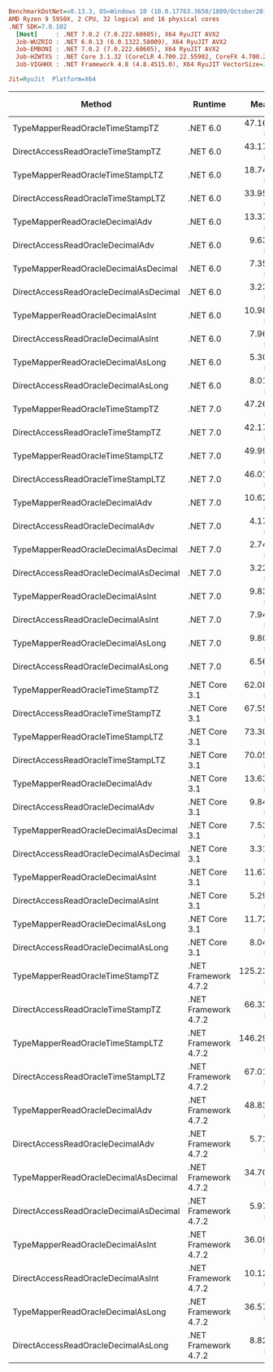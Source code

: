 ``` ini

BenchmarkDotNet=v0.13.3, OS=Windows 10 (10.0.17763.3650/1809/October2018Update/Redstone5), VM=Hyper-V
AMD Ryzen 9 5950X, 2 CPU, 32 logical and 16 physical cores
.NET SDK=7.0.102
  [Host]     : .NET 7.0.2 (7.0.222.60605), X64 RyuJIT AVX2
  Job-WUZRIO : .NET 6.0.13 (6.0.1322.58009), X64 RyuJIT AVX2
  Job-EMBONI : .NET 7.0.2 (7.0.222.60605), X64 RyuJIT AVX2
  Job-HZWTXS : .NET Core 3.1.32 (CoreCLR 4.700.22.55902, CoreFX 4.700.22.56512), X64 RyuJIT AVX2
  Job-VIGHHX : .NET Framework 4.8 (4.8.4515.0), X64 RyuJIT VectorSize=256

Jit=RyuJit  Platform=X64  

```
|                                 Method |              Runtime |       Mean |     Median | Ratio | Allocated | Alloc Ratio |
|--------------------------------------- |--------------------- |-----------:|-----------:|------:|----------:|------------:|
|        TypeMapperReadOracleTimeStampTZ |             .NET 6.0 |  47.160 ns |  47.466 ns |  0.71 |         - |          NA |
|      DirectAccessReadOracleTimeStampTZ |             .NET 6.0 |  43.177 ns |  43.474 ns |  0.65 |         - |          NA |
|       TypeMapperReadOracleTimeStampLTZ |             .NET 6.0 |  18.745 ns |  18.749 ns |  0.28 |         - |          NA |
|     DirectAccessReadOracleTimeStampLTZ |             .NET 6.0 |  33.950 ns |  43.204 ns |  0.65 |         - |          NA |
|         TypeMapperReadOracleDecimalAdv |             .NET 6.0 |  13.375 ns |  13.375 ns |  0.20 |         - |          NA |
|       DirectAccessReadOracleDecimalAdv |             .NET 6.0 |   9.636 ns |   9.635 ns |  0.15 |         - |          NA |
|   TypeMapperReadOracleDecimalAsDecimal |             .NET 6.0 |   7.350 ns |   7.349 ns |  0.11 |         - |          NA |
| DirectAccessReadOracleDecimalAsDecimal |             .NET 6.0 |   3.232 ns |   3.232 ns |  0.05 |         - |          NA |
|       TypeMapperReadOracleDecimalAsInt |             .NET 6.0 |  10.984 ns |  10.981 ns |  0.16 |         - |          NA |
|     DirectAccessReadOracleDecimalAsInt |             .NET 6.0 |   7.967 ns |   8.035 ns |  0.12 |         - |          NA |
|      TypeMapperReadOracleDecimalAsLong |             .NET 6.0 |   5.309 ns |   5.290 ns |  0.08 |         - |          NA |
|    DirectAccessReadOracleDecimalAsLong |             .NET 6.0 |   8.012 ns |   8.067 ns |  0.12 |         - |          NA |
|        TypeMapperReadOracleTimeStampTZ |             .NET 7.0 |  47.265 ns |  46.897 ns |  0.71 |         - |          NA |
|      DirectAccessReadOracleTimeStampTZ |             .NET 7.0 |  42.176 ns |  41.195 ns |  0.64 |         - |          NA |
|       TypeMapperReadOracleTimeStampLTZ |             .NET 7.0 |  49.995 ns |  50.092 ns |  0.75 |         - |          NA |
|     DirectAccessReadOracleTimeStampLTZ |             .NET 7.0 |  46.013 ns |  45.844 ns |  0.69 |         - |          NA |
|         TypeMapperReadOracleDecimalAdv |             .NET 7.0 |  10.621 ns |  13.345 ns |  0.18 |         - |          NA |
|       DirectAccessReadOracleDecimalAdv |             .NET 7.0 |   4.177 ns |   4.149 ns |  0.06 |         - |          NA |
|   TypeMapperReadOracleDecimalAsDecimal |             .NET 7.0 |   2.749 ns |   2.746 ns |  0.04 |         - |          NA |
| DirectAccessReadOracleDecimalAsDecimal |             .NET 7.0 |   3.226 ns |   3.226 ns |  0.05 |         - |          NA |
|       TypeMapperReadOracleDecimalAsInt |             .NET 7.0 |   9.834 ns |   9.898 ns |  0.15 |         - |          NA |
|     DirectAccessReadOracleDecimalAsInt |             .NET 7.0 |   7.942 ns |   8.012 ns |  0.12 |         - |          NA |
|      TypeMapperReadOracleDecimalAsLong |             .NET 7.0 |   9.807 ns |   9.872 ns |  0.15 |         - |          NA |
|    DirectAccessReadOracleDecimalAsLong |             .NET 7.0 |   6.568 ns |   6.613 ns |  0.10 |         - |          NA |
|        TypeMapperReadOracleTimeStampTZ |        .NET Core 3.1 |  62.083 ns |  70.738 ns |  0.83 |         - |          NA |
|      DirectAccessReadOracleTimeStampTZ |        .NET Core 3.1 |  67.553 ns |  68.347 ns |  1.02 |         - |          NA |
|       TypeMapperReadOracleTimeStampLTZ |        .NET Core 3.1 |  73.300 ns |  73.581 ns |  1.11 |         - |          NA |
|     DirectAccessReadOracleTimeStampLTZ |        .NET Core 3.1 |  70.051 ns |  70.458 ns |  1.06 |         - |          NA |
|         TypeMapperReadOracleDecimalAdv |        .NET Core 3.1 |  13.636 ns |  13.759 ns |  0.21 |         - |          NA |
|       DirectAccessReadOracleDecimalAdv |        .NET Core 3.1 |   9.847 ns |   9.922 ns |  0.15 |         - |          NA |
|   TypeMapperReadOracleDecimalAsDecimal |        .NET Core 3.1 |   7.532 ns |   7.505 ns |  0.11 |         - |          NA |
| DirectAccessReadOracleDecimalAsDecimal |        .NET Core 3.1 |   3.316 ns |   3.358 ns |  0.05 |         - |          NA |
|       TypeMapperReadOracleDecimalAsInt |        .NET Core 3.1 |  11.672 ns |  11.703 ns |  0.18 |         - |          NA |
|     DirectAccessReadOracleDecimalAsInt |        .NET Core 3.1 |   5.290 ns |   3.651 ns |  0.07 |         - |          NA |
|      TypeMapperReadOracleDecimalAsLong |        .NET Core 3.1 |  11.726 ns |  11.744 ns |  0.18 |         - |          NA |
|    DirectAccessReadOracleDecimalAsLong |        .NET Core 3.1 |   8.049 ns |   7.673 ns |  0.12 |         - |          NA |
|        TypeMapperReadOracleTimeStampTZ | .NET Framework 4.7.2 | 125.231 ns | 125.709 ns |  1.92 |         - |          NA |
|      DirectAccessReadOracleTimeStampTZ | .NET Framework 4.7.2 |  66.333 ns |  65.529 ns |  1.00 |         - |          NA |
|       TypeMapperReadOracleTimeStampLTZ | .NET Framework 4.7.2 | 146.293 ns | 147.402 ns |  2.21 |         - |          NA |
|     DirectAccessReadOracleTimeStampLTZ | .NET Framework 4.7.2 |  67.019 ns |  66.593 ns |  1.01 |         - |          NA |
|         TypeMapperReadOracleDecimalAdv | .NET Framework 4.7.2 |  48.832 ns |  51.478 ns |  0.48 |         - |          NA |
|       DirectAccessReadOracleDecimalAdv | .NET Framework 4.7.2 |   5.710 ns |   7.377 ns |  0.06 |         - |          NA |
|   TypeMapperReadOracleDecimalAsDecimal | .NET Framework 4.7.2 |  34.702 ns |  34.865 ns |  0.52 |         - |          NA |
| DirectAccessReadOracleDecimalAsDecimal | .NET Framework 4.7.2 |   5.977 ns |   5.977 ns |  0.09 |         - |          NA |
|       TypeMapperReadOracleDecimalAsInt | .NET Framework 4.7.2 |  36.094 ns |  36.091 ns |  0.54 |         - |          NA |
|     DirectAccessReadOracleDecimalAsInt | .NET Framework 4.7.2 |  10.123 ns |  10.123 ns |  0.15 |         - |          NA |
|      TypeMapperReadOracleDecimalAsLong | .NET Framework 4.7.2 |  36.574 ns |  36.572 ns |  0.55 |         - |          NA |
|    DirectAccessReadOracleDecimalAsLong | .NET Framework 4.7.2 |   8.820 ns |  10.523 ns |  0.15 |         - |          NA |
